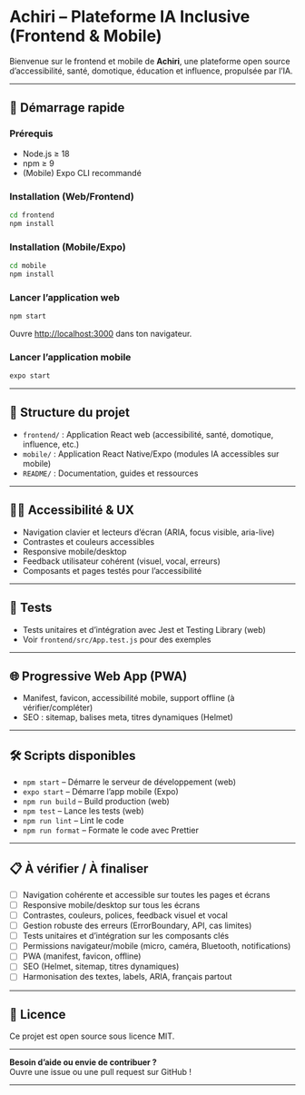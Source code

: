 # Achiri – Plateforme IA Inclusive (Frontend & Mobile)

Bienvenue sur le frontend et mobile de **Achiri**, une plateforme open source d’accessibilité, santé, domotique, éducation et influence, propulsée par l’IA.

---

## 🚀 Démarrage rapide

### Prérequis

- Node.js ≥ 18
- npm ≥ 9
- (Mobile) Expo CLI recommandé

### Installation (Web/Frontend)

```bash
cd frontend
npm install
```

### Installation (Mobile/Expo)

```bash
cd mobile
npm install
```

### Lancer l’application web

```bash
npm start
```

Ouvre [http://localhost:3000](http://localhost:3000) dans ton navigateur.

### Lancer l’application mobile

```bash
expo start
```

---

## 📁 Structure du projet

- `frontend/` : Application React web (accessibilité, santé, domotique, influence, etc.)
- `mobile/` : Application React Native/Expo (modules IA accessibles sur mobile)
- `README/` : Documentation, guides et ressources

---

## 🧑‍🦽 Accessibilité & UX

- Navigation clavier et lecteurs d’écran (ARIA, focus visible, aria-live)
- Contrastes et couleurs accessibles
- Responsive mobile/desktop
- Feedback utilisateur cohérent (visuel, vocal, erreurs)
- Composants et pages testés pour l’accessibilité

---

## 🧪 Tests

- Tests unitaires et d’intégration avec Jest et Testing Library (web)
- Voir `frontend/src/App.test.js` pour des exemples

---

## 🌐 Progressive Web App (PWA)

- Manifest, favicon, accessibilité mobile, support offline (à vérifier/compléter)
- SEO : sitemap, balises meta, titres dynamiques (Helmet)

---

## 🛠️ Scripts disponibles

- `npm start` – Démarre le serveur de développement (web)
- `expo start` – Démarre l’app mobile (Expo)
- `npm run build` – Build production (web)
- `npm test` – Lance les tests (web)
- `npm run lint` – Lint le code
- `npm run format` – Formate le code avec Prettier

---

## 📋 À vérifier / À finaliser

- [ ] Navigation cohérente et accessible sur toutes les pages et écrans
- [ ] Responsive mobile/desktop sur tous les écrans
- [ ] Contrastes, couleurs, polices, feedback visuel et vocal
- [ ] Gestion robuste des erreurs (ErrorBoundary, API, cas limites)
- [ ] Tests unitaires et d’intégration sur les composants clés
- [ ] Permissions navigateur/mobile (micro, caméra, Bluetooth, notifications)
- [ ] PWA (manifest, favicon, offline)
- [ ] SEO (Helmet, sitemap, titres dynamiques)
- [ ] Harmonisation des textes, labels, ARIA, français partout

---

## 📝 Licence

Ce projet est open source sous licence MIT.

---

**Besoin d’aide ou envie de contribuer ?**  
Ouvre une issue ou une pull request sur GitHub !

---